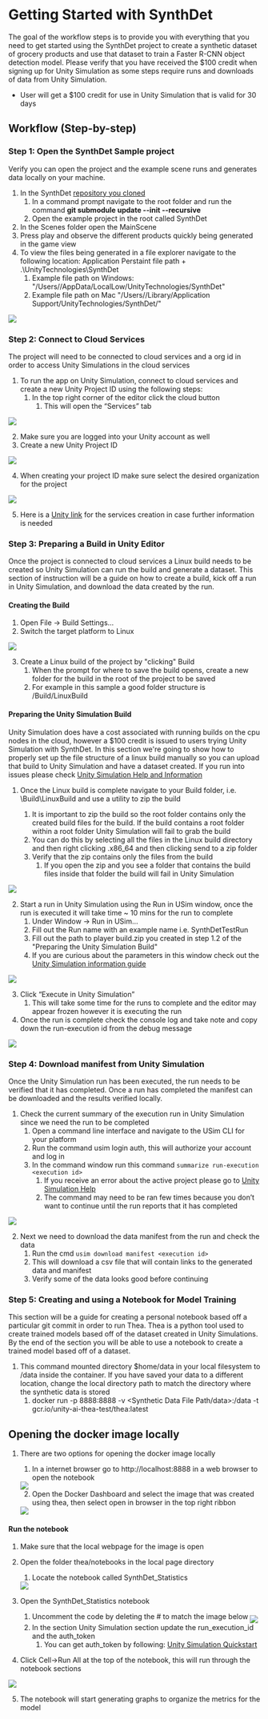 # Getting Started with SynthDet

The goal of the workflow steps is to provide you with everything that you need to get started using the SynthDet project to create a synthetic dataset of grocery products and use that dataset to train a Faster R-CNN object detection model. Please verify that you have received the $100 credit when signing up for Unity Simulation as some steps require runs and downloads of data from Unity Simulation.

* User will get a $100 credit for use in Unity Simulation that is valid for 30 days

## Workflow (Step-by-step)

### Step 1: Open the SynthDet Sample project
Verify you can open the project and the example scene runs and generates data locally on your machine.

1. In the SynthDet [repository you cloned](https://github.cds.internal.unity3d.com/unity/google-dr-paper/tree/master)
    1. In a command prompt navigate to the root folder and run the command **git submodule update --init --recursive**
    2. Open the example project in the root called SynthDet 
2. In the Scenes folder open the MainScene 
3. Press play and observe the different products quickly being generated in the game view
4. To view the files being generated in a file explorer navigate to the following location: Application Perstaint file path + .\UnityTechnologies\SynthDet
    1. Example file path on Windows: "/Users/<User Name>/AppData/LocalLow/UnityTechnologies/SynthDet"
    2. Example file path on Mac "/Users/<User name>/Library/Application Support/UnityTechnologies/SynthDet/"

<img src="images/dataset.png" align="middle"/>

### Step 2: Connect to Cloud Services 
The project will need to be connected to cloud services and a org id in order to access Unity Simulations in the cloud services 

1. To run the app on Unity Simulation, connect to cloud services and create a new Unity Project ID using the following steps:
    1. In the top right corner of the editor click the cloud button
        1. This will open the “Services” tab

<img src="images/OpenCloudServices.png" align="middle"/>

2. Make sure you are logged into your Unity account as well
3. Create a new Unity Project ID 

<img src="images/CreateNewUnityProjectID.png" align="middle"/>

4. When creating your project ID make sure select the desired organization for the project

<img src="images/UnityProjectIdOrg.PNG" align="middle"/>

5. Here is a [Unity link](https://docs.unity3d.com/Manual/SettingUpProjectServices.html) for the services creation in case further information is needed

### Step 3: Preparing a Build in Unity Editor 
Once the project is connected to cloud services a Linux build needs to be created so Unity Simulation can run the build and generate a dataset. This section of instruction will be a guide on how to create a build, kick off a run in Unity Simulation, and download the data created by the run.

#### Creating the Build
1. Open File -> Build Settings...
2. Switch the target platform to Linux 

<img src="images/targetingLinuxPlatform.PNG" align="middle"/>

3. Create a Linux build of the project by "clicking" Build
    1. When the prompt for where to save the build opens, create a new folder for the build in the root of the project to be saved
    2. For example in this sample a good folder structure is <Project Path>/Build/LinuxBuild 

#### Preparing the Unity Simulation Build
Unity Simulation does have a cost associated with running builds on the cpu nodes in the cloud, however a $100 credit is issued to users trying Unity Simulation with SynthDet. In this section we're going to show how to properly set up the file structure of a linux build manually so you can upload that build to Unity Simulation and have a dataset created.
If you run into issues please check [Unity Simulation Help and Information](UnitySimulationHelpInformation.md) 

1. Once the Linux build is complete navigate to your Build folder, i.e. <Project>\Build\LinuxBuild and use a utility to zip the build
    1. It is important to zip the build so the root folder contains only the created build files for the build. If the build contains a root folder within a root folder Unity Simulation will fail to grab the build
    2. You can do this by selecting all the files in the Linux build directory and then right clicking <PlayerBuild>.x86_64 and then clicking send to a zip folder
    3. Verify that the zip contains only the files from the build
        1. If you open the zip and you see a folder that contains the build files inside that folder the build will fail in Unity Simulation

<img src="images/exampleLinuxZipBuild.png" align="middle"/>

2. Start a run in Unity Simulation using the Run in USim window, once the run is executed it will take time ~ 10 mins for the run to complete 
    1. Under Window -> Run in USim…
    2. Fill out the Run name with an example name i.e. SynthDetTestRun
    3. Fill out the path to player build.zip you created in step 1.2 of the "Preparing the Unity Simulation Build"
    4. If you are curious about the parameters in this window check out the [Unity Simulation information guide](UnitySimulationHelpInformation.md)

<img src="images/USimRunWindow.PNG" align="middle"/>

3. Click “Execute in Unity Simulation”
    1. This will take some time for the runs to complete and the editor may appear frozen however it is executing the run
4. Once the run is complete check the console log and take note and copy down the run-execution id from the debug message

<img src="images/NoteExecutionID.PNG" align="middle"/>

### Step 4: Download manifest from Unity Simulation
Once the Unity Simulation run has been executed, the run needs to be verified that it has completed. Once a run has completed the manifest can be downloaded and the results verified locally.

1. Check the current summary of the execution run in Unity Simulation since we need the run to be completed 
    1. Open a command line interface and navigate to the USim CLI for your platform 
    2. Run the command usim login auth, this will authorize your account and log in
    3. In the command window run this command `summarize run-execution <execution id>`
        1. If you receive an error about the active project please go to [Unity Simulation Help](UnitySimulationHelpInformation.md)
        2. The command may need to be ran few times because you don’t want to continue until the run reports that it has completed 

<img src="images/usimSumExecution.PNG" align="middle"/>

2. Next we need to download the data manifest from the run and check the data 
    1. Run the cmd `usim download manifest <execution id>`
    2. This will download a csv file that will contain links to the generated data and manifest
    3. Verify some of the data looks good before continuing

### Step 5: Creating and using a Notebook for Model Training 
This section will be a guide for creating a personal notebook based off a particular git commit in order to run Thea. Thea is a python tool used to create trained models based off of the dataset created in Unity Simulations. By the end of the section you will be able to use a notebook to create a trained model based off of a dataset.

1. This command mounted directory $home/data in your local filesystem to /data inside the container. If you have saved your data to a different location, change the local directory path to match the directory where the synthetic data is stored
    1. docker run -p 8888:8888 -v <Synthetic Data File Path/data>:/data -t gcr.io/unity-ai-thea-test/thea:latest

## Opening the docker image locally
1. There are two options for opening the docker image locally  
    1. In a internet browser go to http://localhost:8888 in a web browser to open the notebook
    
    <img src="images/LocalWebpageThea.jpg" align="middle"/>
    
    2. Open the Docker Dashboard and select the image that was created using thea, then select open in browser in the top right ribbon 

    <img src="images/DockerDashboard.PNG" align="middle"/>

#### Run the notebook 
1. Make sure that the local webpage for the image is open

2. Open the folder thea/notebooks in the local page directory 
    1. Locate the notebook called SynthDet_Statistics 
    <img src="images/theaNotebook.PNG" align="middle"/>

3. Open the SynthDet_Statistics notebook
    1. Uncomment the code by deleting the # to match the image below 
        <img src="images/UnitySimulationNotebook.PNG" align="middle"/>
    2. In the section Unity Simulation section update the run_execution_id and the auth_token
        1. You can get auth_token by following: [Unity Simulation Quickstart](https://github.com/Unity-Technologies/Unity-Simulation-Docs/blob/master/doc/quickstart.md)

4. Click Cell->Run All at the top of the notebook, this will run through the notebook sections
<img src="images/RunAll.PNG.PNG" align="middle"/>

5. The notebook will start generating graphs to organize the metrics for the model